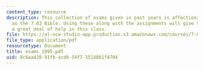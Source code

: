 ```yaml
---
content_type: resource
description: This collection of exams given in past years is affectionately known
  as the 7.03 Bible. Using these along with the assignments will give the student
  a great deal of help in this class.
file: https://ol-ocw-studio-app-production.s3.amazonaws.com/courses/7-03-genetics-fall-2004/8c6aad2091fbacd634f715140b1f4704_exams_1995.pdf
file_type: application/pdf
resourcetype: Document
title: exams_1995.pdf
uid: 8c6aad20-91fb-acd6-34f7-15140b1f4704
---
```

